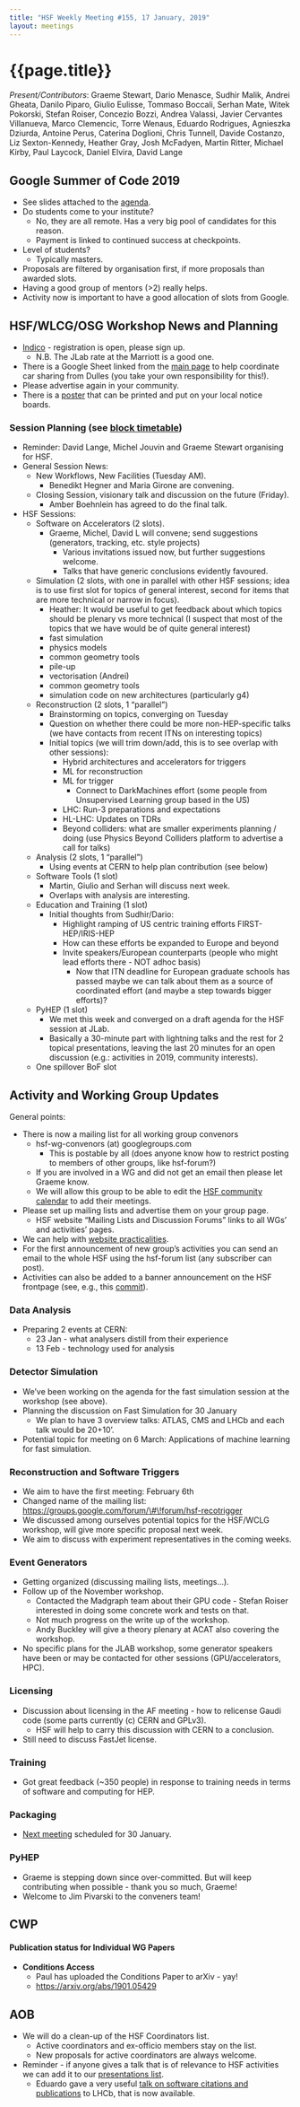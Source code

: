 ```yaml
---
title: "HSF Weekly Meeting #155, 17 January, 2019"
layout: meetings
---
```


# {{page.title}}

*Present/Contributors*: Graeme Stewart, Dario Menasce, Sudhir Malik,
Andrei Gheata, Danilo Piparo, Giulio Eulisse, Tommaso Boccali, Serhan
Mate, Witek Pokorski, Stefan Roiser, Concezio Bozzi, Andrea Valassi,
Javier Cervantes Villanueva, Marco Clemencic, Torre Wenaus, Eduardo
Rodrigues, Agnieszka Dziurda, Antoine Perus, Caterina Doglioni, Chris
Tunnell, Davide Costanzo, Liz Sexton-Kennedy, Heather Gray, Josh
McFadyen, Martin Ritter, Michael Kirby, Paul Laycock, Daniel Elvira,
David Lange

## Google Summer of Code 2019
  -  See slides attached to the
    [<span class="underline">agenda</span>](https://indico.cern.ch/event/785562/).
  -  Do students come to your institute?
      -  No, they are all remote. Has a very big pool of candidates for
        this reason.
      -  Payment is linked to continued success at checkpoints.
  -  Level of students?
      -  Typically masters.
  -  Proposals are filtered by organisation first, if more proposals
    than awarded slots.
  -  Having a good group of mentors (>2) really helps.
  -  Activity now is important to have a good allocation of slots from
    Google.

## HSF/WLCG/OSG Workshop News and Planning
  -  [<span class="underline">Indico</span>](https://indico.cern.ch/event/759388/)
    - registration is open, please sign up.
      -  N.B. The JLab rate at the Marriott is a good one.
  -  There is a Google Sheet linked from the
    [<span class="underline">main
    page</span>](https://indico.cern.ch/event/759388/) to help
    coordinate car sharing from Dulles (you take your own
    responsibility for this\!).
  -  Please advertise again in your community.
  -  There is a
    [<span class="underline">poster</span>](https://indico.cern.ch/event/759388/attachments/1770924/2877653/HOW2019.pdf)
    that can be printed and put on your local notice
boards.

### Session Planning (see [<span class="underline">block timetable</span>](https://indico.cern.ch/event/759388/timetable/#all))
  -  Reminder: David Lange, Michel Jouvin and Graeme Stewart organising
    for HSF.
  -  General Session News:
      -  New Workflows, New Facilities (Tuesday AM).
          -  Benedikt Hegner and Maria Girone are convening.
      -  Closing Session, visionary talk and discussion on the future
        (Friday).
          -  Amber Boehnlein has agreed to do the final talk.
  -  HSF Sessions:
      -  Software on Accelerators (2 slots).
          -  Graeme, Michel, David L will convene; send suggestions
            (generators, tracking, etc. style projects)
              -  Various invitations issued now, but further
                suggestions welcome.
              -  Talks that have generic conclusions evidently
                favoured.
      -  Simulation (2 slots, with one in parallel with other HSF
        sessions; idea is to use first slot for topics of general
        interest, second for items that are more technical or narrow
        in focus).
          - Heather: It would be useful to get feedback about which
        topics should be plenary vs more technical (I suspect that
        most of the topics that we have would be of quite general
        interest)
          -  fast simulation
          -  physics models
          -  common geometry tools
          -  pile-up
          -  vectorisation (Andrei)
          -  common geometry tools
          -  simulation code on new architectures (particularly g4)
      -  Reconstruction (2 slots, 1 “parallel”)
          -  Brainstorming on topics, converging on Tuesday
          -  Question on whether there could be more non-HEP-specific
            talks (we have contacts from recent ITNs on interesting
            topics)
          -  Initial topics (we will trim down/add, this is to see
            overlap with other sessions):
              -  Hybrid architectures and accelerators for triggers
              -  ML for reconstruction
              -  ML for trigger
                  -  Connect to DarkMachines effort (some people from
                    Unsupervised Learning group based in the US)
              -  LHC: Run-3 preparations and expectations
              -  HL-LHC: Updates on TDRs
              -  Beyond colliders: what are smaller experiments
                planning / doing (use Physics Beyond Colliders
                platform to advertise a call for talks)
      -  Analysis (2 slots, 1 “parallel”)
          -  Using events at CERN to help plan contribution (see below)
      -  Software Tools (1 slot)
          -  Martin, Giulio and Serhan will discuss next week.
          -  Overlaps with analysis are interesting.
      -  Education and Training (1 slot)
          -  Initial thoughts from Sudhir/Dario:
              -  Highlight ramping of US centric training efforts
            FIRST-HEP/IRIS-HEP
              -  How can these efforts be expanded to Europe and beyond
              -  Invite speakers/European counterparts (people who might
            lead efforts there - NOT adhoc basis)
                  -  Now that ITN deadline for European graduate schools
                has passed maybe we can talk about them as a source of
                coordinated effort (and maybe a step towards bigger
                efforts)?
      -  PyHEP (1 slot)
          -  We met this week and converged on a draft agenda for the
            HSF session at JLab.
          -  Basically a 30-minute part with lightning talks and the
            rest for 2 topical presentations, leaving the last 20
            minutes for an open discussion (e.g.: activities in 2019,
            community interests).
      -  One spillover BoF slot

## Activity and Working Group Updates
General points:
  -  There is now a mailing list for all working group convenors
      -  hsf-wg-convenors (at) googlegroups.com
          -  This is postable by all (does anyone know how to restrict
            posting to members of other groups, like hsf-forum?)
      -  If you are involved in a WG and did not get an email then
        please let Graeme know.
      -  We will allow this group to be able to edit the
        [<span class="underline">HSF community
        calendar</span>](https://calendar.google.com/calendar/embed?src=e4v33e1a1drbncdle1n03ahpcs%40group.calendar.google.com&ctz=Europe/Amsterdam)
        to add their meetings.
  -  Please set up mailing lists and advertise them on your group page.
      -  HSF website “Mailing Lists and Discussion Forums” links to all
        WGs’ and activities’ pages.
  -  We can help with [<span class="underline">website
    practicalities</span>](https://hepsoftwarefoundation.org/howto-website.html).
  -  For the first announcement of new group’s activities you can send
    an email to the whole HSF using the hsf-forum list (any subscriber
    can post).
  -  Activities can also be added to a banner announcement on the HSF
    frontpage (see, e.g., this
    [<span class="underline">commit</span>](https://github.com/HSF/hsf.github.io/commit/71bdb4e841dbc0e106983732f42756a99c0ee30a)).

### Data Analysis
  -  Preparing 2 events at CERN:
      -  23 Jan - what analysers distill from their experience
      -  13 Feb - technology used for analysis

### Detector Simulation
  -  We’ve been working on the agenda for the fast simulation session
    at the workshop (see above).
  -  Planning the discussion on Fast Simulation for 30 January
      -  We plan to have 3 overview talks: ATLAS, CMS and LHCb and each
        talk would be 20+10’.
  -  Potential topic for meeting on 6 March: Applications of machine
    learning for fast simulation.

### Reconstruction and Software Triggers
  -  We aim to have the first meeting: February 6th
  -  Changed name of the mailing list:
    [<span class="underline">https://groups.google.com/forum/\#\!forum/hsf-recotrigger</span>](https://groups.google.com/forum/#!forum/hsf-recotrigger)
  -  We discussed among ourselves potential topics for the HSF/WCLG
    workshop, will give more specific proposal next week.
  -  We aim to discuss with experiment representatives in the coming
    weeks.

### Event Generators
  -  Getting organized (discussing mailing lists, meetings…).
  -  Follow up of the November workshop.
      -  Contacted the Madgraph team about their GPU code - Stefan
        Roiser interested in doing some concrete work and tests on
        that.
      -  Not much progress on the write up of the workshop.
      -  Andy Buckley will give a theory plenary at ACAT also covering
        the workshop.
  -  No specific plans for the JLAB workshop, some generator speakers
    have been or may be contacted for other sessions
    (GPU/accelerators, HPC).

### Licensing
  -  Discussion about licensing in the AF meeting - how to relicense
    Gaudi code (some parts currently (c) CERN and GPLv3).
      -  HSF will help to carry this discussion with CERN to a
        conclusion.
  -  Still need to discuss FastJet license.

### Training
  -  Got great feedback (\~350 people) in response to training needs in
    terms of software and computing for HEP.

### Packaging
  -  [<span class="underline">Next
    meeting</span>](https://indico.cern.ch/event/790021/) scheduled
    for 30 January.

### PyHEP
  -  Graeme is stepping down since over-committed. But will keep
    contributing when possible - thank you so much, Graeme\!
  -  Welcome to Jim Pivarski to the conveners team\!

## CWP

#### Publication status for Individual WG Papers
  -  **Conditions Access**
      -  Paul has uploaded the Conditions Paper to arXiv -
        yay\!
      -  [<span class="underline">https://arxiv.org/abs/1901.05429</span>](https://arxiv.org/abs/1901.05429)

## AOB
  -  We will do a clean-up of the HSF Coordinators list.
      -  Active coordinators and ex-officio members stay on the list.
      -  New proposals for active coordinators are always welcome.
  -  Reminder - if anyone gives a talk that is of relevance to HSF
    activities we can add it to our
    [<span class="underline">presentations
    list</span>](https://hepsoftwarefoundation.org/organization/presentations.html).
      -  Eduardo gave a very useful [talk on software citations and
        publications](/assets/EduardoRodrigues-LHCb-2019-01-15.pdf)
        to LHCb, that is now available.
